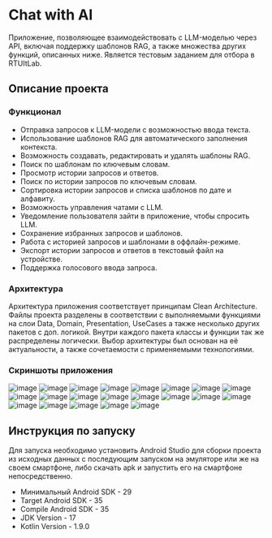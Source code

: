 # Chat with AI
Приложение, позволяющее взаимодействовать с LLM-моделью через API, включая поддержку шаблонов RAG, а также множества других функций, описанных ниже.
Является тестовым заданием для отбора в RTUItLab. 

## Описание проекта
### Функционал
- Отправка запросов к LLM-модели с возможностью ввода текста.
- Использование шаблонов RAG для автоматического заполнения контекста.
- Возможность создавать, редактировать и удалять шаблоны RAG.
- Поиск по шаблонам по ключевым словам.
- Просмотр истории запросов и ответов.
- Поиск по истории запросов по ключевым словам.
- Сортировка истории запросов и списка шаблонов по дате и алфавиту.
- Возможность управления чатами с LLM.
- Уведомление пользователя зайти в приложение, чтобы спросить LLM.
- Сохранение избранных запросов и шаблонов.
- Работа с историей запросов и шаблонами в оффлайн-режиме.
- Экспорт истории запросов и ответов в текстовый файл на устройстве.
- Поддержка голосового ввода запроса.

### Архитектура
Архитектура приложения соответствует принципам Clean Architecture. Файлы проекта разделены в соответствии с выполняемыми функциями на слои Data, Domain, Presentation, UseCases а также несколько других пакетов с доп. логикой. Внутри каждого пакета классы и функции так же распределены логически. 
Выбор архитектуры был основан на её актуальности, а также сочетаемости с применяемыми технологиями.

### Скриншоты приложения
![image](https://github.com/user-attachments/assets/74a804ce-eb1a-4e65-80ec-ca1b22a8fc96)
![image](https://github.com/user-attachments/assets/d25a0e53-4fef-42c6-b0ec-1837fa2f58da)
![image](https://github.com/user-attachments/assets/a3c011de-7fb7-44cf-84c8-90bc799606d2)
![image](https://github.com/user-attachments/assets/32310aae-a522-4973-b718-20c0ce390303)
![image](https://github.com/user-attachments/assets/3ee5dcab-34c8-47f1-83a7-3a3475f78de0)
![image](https://github.com/user-attachments/assets/b924c02e-cee6-4b93-9808-0c62f731ad90)
![image](https://github.com/user-attachments/assets/db3f807d-1068-48c1-bd0e-b17e488453e6)
![image](https://github.com/user-attachments/assets/a682c112-55ac-4cd7-a100-b11ceed69b99)
![image](https://github.com/user-attachments/assets/95c64786-5934-4175-8a38-a8351df53105)
![image](https://github.com/user-attachments/assets/4e3f4e2c-5c69-4838-a553-2d6ff97cec13)
![image](https://github.com/user-attachments/assets/33f36e83-cf68-4c69-a7e6-1c7e55101eef)
![image](https://github.com/user-attachments/assets/3a23f54b-c9ab-4a79-9092-13c6cf21c6b9)
![image](https://github.com/user-attachments/assets/6b0c1e91-b1df-4fd4-9334-36dbb5d58fb0)
![image](https://github.com/user-attachments/assets/fb806299-c951-46fd-a374-42ef83eeffe4)
![image](https://github.com/user-attachments/assets/78a41ce9-a4cb-4298-9df7-9d014a01e606)
![image](https://github.com/user-attachments/assets/48efb2f0-91a0-4855-917f-38a975731976)
![image](https://github.com/user-attachments/assets/262a2d99-8c95-4a7d-9de0-fa6ac7336643)
![image](https://github.com/user-attachments/assets/5cc0f628-c250-43b2-b124-40a62a10e995)
![image](https://github.com/user-attachments/assets/c2f78781-567d-4ee1-9a54-94afe91fe414)
![image](https://github.com/user-attachments/assets/2479dc8d-2d29-4e73-a052-2a09e4b32a31)
![image](https://github.com/user-attachments/assets/6391e099-3cbf-4123-875c-57eb10110494)


## Инструкция по запуску
Для запуска необходимо установить Android Studio для сборки проекта из исходных данных с последующим запуском на эмуляторе или же на своем смартфоне, либо скачать apk и запустить его на смартфоне непосредственно.

+ Минимальный Android SDK - 29
+ Target Android SDK - 35
+ Compile Android SDK - 35
+ JDK Version - 17 
+ Kotlin Version - 1.9.0
